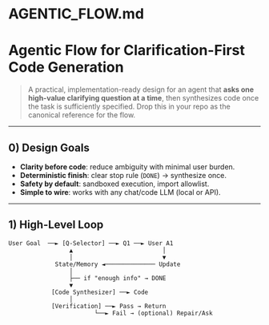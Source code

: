 # AGENTIC_FLOW.md
# Agentic Flow for Clarification-First Code Generation

> A practical, implementation-ready design for an agent that **asks one high-value clarifying question at a time**, then synthesizes code once the task is sufficiently specified. Drop this in your repo as the canonical reference for the flow.

---

## 0) Design Goals

- **Clarity before code**: reduce ambiguity with minimal user burden.
- **Deterministic finish**: clear stop rule (`DONE`) → synthesize once.
- **Safety by default**: sandboxed execution, import allowlist.
- **Simple to wire**: works with any chat/code LLM (local or API).

---

## 1) High-Level Loop

```text
User Goal  ──► [Q-Selector] ──► Q1 ──► User A1
                 ▲                         │
                 │                         ▼
             State/Memory ◄────────────── Update
                 │
                 ├── if "enough info" → DONE
                 ▼
            [Code Synthesizer] ──► Code
                 │
            [Verification] ──► Pass → Return
                        └──► Fail → (optional) Repair/Ask
